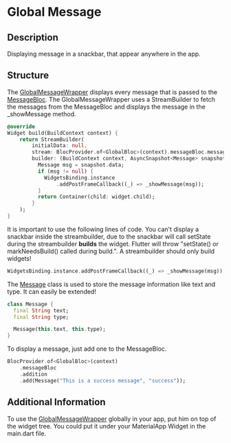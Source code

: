 # Global Message

## Description

Displaying message in a snackbar, that appear anywhere in the app.

## Structure

The [GlobalMessageWrapper](GlobalMessageWrapper.dart) displays every message that is passed to the [MessageBloc](MessageBloc.dart). The GlobalMessageWrapper uses a StreamBuilder to fetch the messages from the MessageBloc and displays the message in the _showMessage method.

```dart
@override
Widget build(BuildContext context) {
    return StreamBuilder(
        initialData: null,
        stream: BlocProvider.of<GlobalBloc>(context).messageBloc.messageStream,
        builder: (BuildContext context, AsyncSnapshot<Message> snapshot) {
          Message msg = snapshot.data;
          if (msg != null) {
            WidgetsBinding.instance
                .addPostFrameCallback((_) => _showMessage(msg));
          }
          return Container(child: widget.child);
        }
    );
}
```

It is important to use the following lines of code. You can't display a snackbar inside the streambuilder, due to the snackbar will call setState during the streambuilder **builds** the widget. Flutter will throw "setState() or markNeedsBuild() called during build.".
A streambuilder should only build widgets!

```dart
WidgetsBinding.instance.addPostFrameCallback((_) => _showMessage(msg));
```

The [Message](Message.dart) class is used to store the message information like text and type. It can easily be extended!

```dart
class Message {
  final String text;
  final String type;

  Message(this.text, this.type);
}
```

To display a message, just add one to the MessageBloc.

```dart
BlocProvider.of<GlobalBloc>(context)
    .messageBloc
    .addition
    .add(Message("This is a success message", "success"));
```

## Additional Information

To use the [GlobalMessageWrapper](GlobalMessageWrapper.dart) globally in your app, put him on top of the widget tree. You could put it under your MaterialApp Widget in the main.dart file.